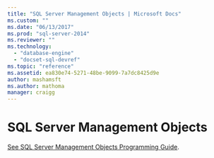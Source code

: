 ```yaml
---
title: "SQL Server Management Objects | Microsoft Docs"
ms.custom: ""
ms.date: "06/13/2017"
ms.prod: "sql-server-2014"
ms.reviewer: ""
ms.technology: 
  - "database-engine"
  - "docset-sql-devref"
ms.topic: "reference"
ms.assetid: ea830e74-5271-48be-9099-7a7dc8425d9e
author: mashamsft
ms.author: mathoma
manager: craigg
---
```

# SQL Server Management Objects

[See SQL Server Management Objects Programming Guide](../../relational-databases/server-management-objects-smo/sql-server-management-objects-smo-programming-guide.md).
